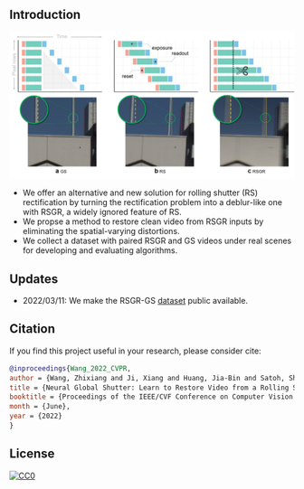 <!-- # NeuralGlobalShutter
Making RSGR (rolling shutter with global reset) alive -->

## Introduction

<div align="center">
  <img src="resources/RSGR_problem.png" width="800"/>
</div>

- We offer an alternative and new solution for rolling shutter (RS) rectification by turning the rectification problem into a deblur-like one with RSGR, a widely ignored feature of RS. 
- We propse a method to restore clean video from RSGR inputs by eliminating the spatial-varying distortions.
- We collect a dataset with paired RSGR and GS videos under real scenes for developing and evaluating algorithms.

## Updates

- 2022/03/11: We make the RSGR-GS [dataset](https://drive.google.com/file/d/1gkZpdtDPMGyQF6t-GVq6YgjQ3QfknVRv/view?usp=sharing) public available.



## Citation

If you find this project useful in your research, please consider cite:

```BibTeX
@inproceedings{Wang_2022_CVPR,
author = {Wang, Zhixiang and Ji, Xiang and Huang, Jia-Bin and Satoh, Shin'ichi and Zhou, Xiao and Zheng, Yinqiang},
title = {Neural Global Shutter: Learn to Restore Video from a Rolling Shutter Camera with Global Reset Feature},
booktitle = {Proceedings of the IEEE/CVF Conference on Computer Vision and Pattern Recognition (CVPR)},
month = {June},
year = {2022}
}
```


## License

[![CC0](https://licensebuttons.net/l/by-nc-nd/4.0/88x31.png)](https://creativecommons.org/licenses/by-nc-nd/4.0/)